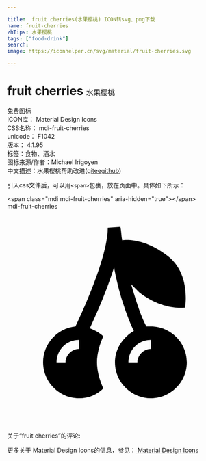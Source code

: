 ```yaml
---

title:  fruit cherries(水果樱桃) ICON转svg、png下载
name: fruit-cherries
zhTips: 水果樱桃
tags: ["food-drink"]
search: 
image: https://iconhelper.cn/svg/material/fruit-cherries.svg

---
```


# fruit cherries  <small style="font-size: 60%;font-weight: 100">水果樱桃</small>


<div class="detail-page">
<p>
<span><span class="badge-success badge">免费图标</span> </span>
<br/>
<span>
ICON库：
<span class="badge-secondary badge">Material Design Icons</span> 
</span>
<br/>
<span>
CSS名称：
<span class="badge-secondary badge">mdi-fruit-cherries</span> 
</span>
<br/>
<span>
unicode：
<span class="badge-secondary badge">F1042</span> 
<copy-btn content='F1042' btn-title=""></copy-btn>
<copy-btn :content='String.fromCodePoint(parseInt("F1042", 16))' btn-title="复制U"></copy-btn>
</span>
<br/>
<span>
版本：
<span class="badge-secondary badge">4.1.95</span> 
</span><br/><span>标签：<span class="badge-light badge"><router-link to="/tags/food-drink.html">食物、酒水</router-link></span></span>
<br/>
<span>图标来源/作者：<span class="badge-light badge">Michael Irigoyen</span></span> 
<br/>
<span class="zh-detail">中文描述：<span class="badge-primary badge">水果樱桃</span><span class="help-link"><span>帮助改进</span>(<a href="https://gitee.com/liuwave/icon-helper/edit/master/json/material/fruit-cherries.json" target="_blank" rel="noopener noreferrer">gitee</a><a href="https://github.com/liuwave/icon-helper/edit/master/json/material/fruit-cherries.json" target="_blank" rel="noopener noreferrer">github</a></span>)</span><br/>
</p>
</div>
<div class="alert alert-dark">
  <i class="mdi mdi-fruit-cherries mdi-48px"></i>
  <i class="mdi mdi-fruit-cherries mdi-36px"></i>
  <i class="mdi mdi-fruit-cherries mdi-24px"></i>
  <i class="mdi mdi-fruit-cherries mdi-18px"></i>
</div>
<div>
  <p>引入css文件后，可以用<code>&lt;span&gt;</code>包裹，放在页面中。具体如下所示：    
  </p>
  <div class="alert alert-primary" style="font-size: 14px">
    &lt;span class="mdi mdi-fruit-cherries" aria-hidden="true"&gt;&lt;/span&gt;
    <copy-btn content='<span class="mdi mdi-fruit-cherries" aria-hidden="true"></span>'></copy-btn>
  </div>
  <div class="alert alert-secondary">
    <i class="mdi mdi-fruit-cherries"
    style="font-size: 24px"
    aria-hidden="true"></i> mdi-fruit-cherries
    <copy-btn content="mdi-fruit-cherries" btn-title="复制图标名称"></copy-btn>
  </div>
</div>
<div id="svg" class="svg-wrap">
<svg xmlns="http://www.w3.org/2000/svg" viewBox="0 0 24 24"><path d="M16 13H15.5C14.8 11.7 14.3 10 13.8 8.3L14.7 9.2C17.4 11.3 19.8 10.9 19.8 10.9S20.5 7.1 17.8 5.1C15.5 3.3 13.4 3.3 12.8 3.4C12.7 2.8 12.7 2.3 12.6 1.9L11.2 2C11.2 5.2 8.5 11.1 7.6 13C5.6 13.2 4 14.9 4 17C4 19.2 5.8 21 8 21C9.1 21 10 20.6 10.7 19.9C10.3 19 10 18 10 17S10.3 15 10.7 14.1C10.3 13.7 9.7 13.4 9.2 13.2C9.9 11.7 11.1 9 11.9 6.4C12.3 8.7 13.1 11.4 14.1 13.5C12.9 14.2 12 15.5 12 17C12 19.2 13.8 21 16 21S20 19.2 20 17 18.2 13 16 13M8 15.5C7.2 15.5 6.5 16.2 6.5 17H5.5C5.5 15.6 6.6 14.5 8 14.5V15.5M16 15.5C15.2 15.5 14.5 16.2 14.5 17H13.5C13.5 15.6 14.6 14.5 16 14.5V15.5Z" /></svg>
</div>
<detail full-name='mdi-fruit-cherries'></detail>
<div>
<p>关于“fruit cherries”的评论:</p>
</div>
<Vssue title="关于“fruit cherries”的评论" ></Vssue>    
<div><p>更多关于 Material Design Icons的信息，参见：<a target="_blank" href="https://iconhelper.cn/material.html"> Material Design Icons</a>
</p></div>
